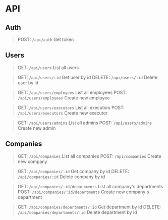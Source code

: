 # API

## Auth

> POST:         `/api/auth`                 Get token

## Users

> GET:          `/api/users`            	List all users

> GET:          `/api/users/:id`        	Get user by id
> DELETE:       `/api/users/:id`        	Delete user by id

> GET:          `/api/users/employees`  	List all employees
> POST:         `/api/users/employees`  	Create new employee

> GET:          `/api/users/executors`  	List all executors
> POST:         `/api/users/executors`  	Create new executor

> GET:          `/api/users/admins`     	List all admins
> POST:         `/api/users/admins`     	Create new admin


## Companies

> GET:          `/api/companies`                        List all companies
> POST:         `/api/companies`                        Create new company

> GET:          `/api/companies/:id`                    Get company by id
> DELETE:       `/api/companies/:id`                    Delete company by id

> GET:          `/api/companies/:id/departments`        List all company's departments
> POST:         `/api/companies/:id/departments`        Create new company's department

> GET:          `/api/companies/departments/:id`        Get department by id
> DELETE:       `/api/companies/departments/:id`        Delete department by id


